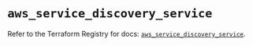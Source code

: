 # `aws_service_discovery_service`

Refer to the Terraform Registry for docs: [`aws_service_discovery_service`](https://registry.terraform.io/providers/hashicorp/aws/4.54.0/docs/resources/service_discovery_service).
